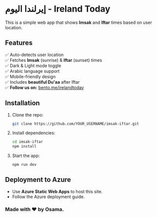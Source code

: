 # إيرلندا اليوم - Ireland Today
This is a simple web app that shows **Imsak** and **Iftar** times based on user location.

## Features
✅ Auto-detects user location  
✅ Fetches **Imsak** (sunrise) & **Iftar** (sunset) times  
✅ Dark & Light mode toggle  
✅ Arabic language support  
✅ Mobile-friendly design  
✅ Includes **beautiful Du'aa** after Iftar  
✅ **Follow us on:** [bento.me/irelandtoday](https://bento.me/irelandtoday)

## Installation
1. Clone the repo:  
   ```sh
   git clone https://github.com/YOUR_USERNAME/imsak-iftar.git
   ```

2. Install dependencies:  
   ```sh
   cd imsak-iftar
   npm install
   ```

3. Start the app:  
   ```sh
   npm run dev
   ```

## Deployment to Azure
- Use **Azure Static Web Apps** to host this site.
- Follow the Azure deployment guide.

### Made with ❤️ by Osama.
